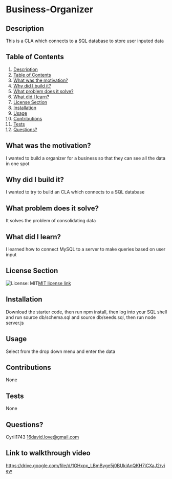 # Business-Organizer
  ## Description
  This is a CLA which connects to a SQL database to store user inputed data
  ## Table of Contents
  1. [Description](#description)
  2. [Table of Contents](#table-of-contents)
  3. [What was the motivation?](#what-was-the-motivation)
  4. [Why did I build it?](#why-did-i-build-it)
  5. [What problem does it solve?](#what-problem-does-it-solve)
  6. [What did I learn?](#what-did-i-learn)
  7. [License Section](#license-section)
  8. [Installation](#installation)
  9. [Usage](#usage)
  10. [Contributions](#contributions)
  11. [Tests](#tests)
  12. [Questions?](#questions)
  ## What was the motivation?
  I wanted to build a organizer for a business so that they can see all the data in one spot
  ## Why did I build it?
  I wanted to try to build an CLA which connects to a SQL database
  ## What problem does it solve?
  It solves the problem of consolidating data
  ## What did I learn?
  I learned how to connect MySQL to a server to make queries based on user input
  ## License Section
  ![License: MIT](https://img.shields.io/badge/License-MIT-yellow.svg)[MIT license link](https://opensource.org/licenses/MIT)
  ## Installation
  Download the starter code, then run npm install, then log into your SQL shell and run source db/schema.sql and source db/seeds.sql, then run node server.js
  ## Usage
  Select from the drop down menu and enter the data
  ## Contributions
  None
  ## Tests
  None
  ## Questions?
  Cyril1743
  16david.love@gmail.com
  ## Link to walkthrough video
  https://drive.google.com/file/d/1GHxpx_LBmByge5j0BUkiAnQKH7iCXaJ2/view
